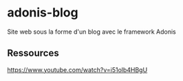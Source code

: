 # adonis-blog

Site web sous la forme d'un blog avec le framework Adonis

## Ressources 

https://www.youtube.com/watch?v=i51olb4HBgU
